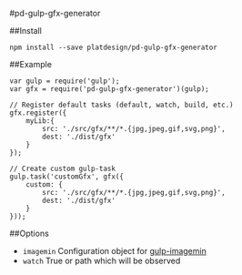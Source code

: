 #pd-gulp-gfx-generator

##Install

	npm install --save platdesign/pd-gulp-gfx-generator
	
##Example

	var gulp = require('gulp');
	var gfx = require('pd-gulp-gfx-generator')(gulp);

	// Register default tasks (default, watch, build, etc.)
	gfx.register({
		myLib:{
			src: './src/gfx/**/*.{jpg,jpeg,gif,svg,png}',
			dest: './dist/gfx'
		}
	});

	// Create custom gulp-task
	gulp.task('customGfx', gfx({
		custom: {
			src: './src/gfx/**/*.{jpg,jpeg,gif,svg,png}',
			dest: './dist/gfx'
		}
	}));


##Options

- `imagemin` Configuration object for [gulp-imagemin](https://github.com/sindresorhus/gulp-imagemin)
- `watch` True or path which will be observed

